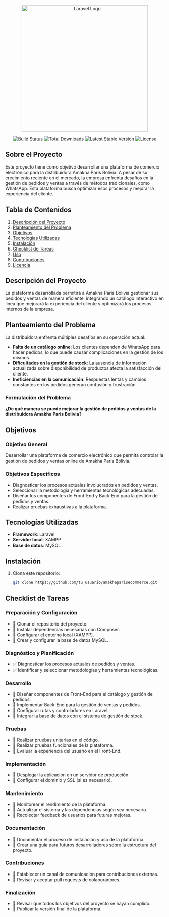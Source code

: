 <p align="center"><a href="https://laravel.com" target="_blank"><img src="https://raw.githubusercontent.com/laravel/art/master/logo-lockup/5%20SVG/2%20CMYK/1%20Full%20Color/laravel-logolockup-cmyk-red.svg" width="400" alt="Laravel Logo"></a></p>

<p align="center">
<a href="https://github.com/laravel/framework/actions"><img src="https://github.com/laravel/framework/workflows/tests/badge.svg" alt="Build Status"></a>
<a href="https://packagist.org/packages/laravel/framework"><img src="https://img.shields.io/packagist/dt/laravel/framework" alt="Total Downloads"></a>
<a href="https://packagist.org/packages/laravel/framework"><img src="https://img.shields.io/packagist/v/laravel/framework" alt="Latest Stable Version"></a>
<a href="https://packagist.org/packages/laravel/framework"><img src="https://img.shields.io/packagist/l/laravel/framework" alt="License"></a>
</p>

## Sobre el Proyecto

Este proyecto tiene como objetivo desarrollar una plataforma de comercio electrónico para la distribuidora Amakha Paris Bolivia. A pesar de su crecimiento reciente en el mercado, la empresa enfrenta desafíos en la gestión de pedidos y ventas a través de métodos tradicionales, como WhatsApp. Esta plataforma busca optimizar esos procesos y mejorar la experiencia del cliente.

## Tabla de Contenidos

1. [Descripción del Proyecto](#descripción-del-proyecto)
2. [Planteamiento del Problema](#planteamiento-del-problema)
3. [Objetivos](#objetivos)
4. [Tecnologías Utilizadas](#tecnologías-utilizadas)
5. [Instalación](#instalación)
6. [Checklist de Tareas](#checklist-de-tareas)
7. [Uso](#uso)
8. [Contribuciones](#contribuciones)
9. [Licencia](#licencia)

## Descripción del Proyecto

La plataforma desarrollada permitirá a Amakha Paris Bolivia gestionar sus pedidos y ventas de manera eficiente, integrando un catálogo interactivo en línea que mejorará la experiencia del cliente y optimizará los procesos internos de la empresa.

## Planteamiento del Problema

La distribuidora enfrenta múltiples desafíos en su operación actual:

-   **Falta de un catálogo online**: Los clientes dependen de WhatsApp para hacer pedidos, lo que puede causar complicaciones en la gestión de los mismos.
-   **Dificultades en la gestión de stock**: La ausencia de información actualizada sobre disponibilidad de productos afecta la satisfacción del cliente.
-   **Ineficiencias en la comunicación**: Respuestas lentas y cambios constantes en los pedidos generan confusión y frustración.

### Formulación del Problema

**¿De qué manera se puede mejorar la gestión de pedidos y ventas de la distribuidora Amakha Paris Bolivia?**

## Objetivos

### Objetivo General

Desarrollar una plataforma de comercio electrónico que permita controlar la gestión de pedidos y ventas online de Amakha Paris Bolivia.

### Objetivos Específicos

-   Diagnosticar los procesos actuales involucrados en pedidos y ventas.
-   Seleccionar la metodología y herramientas tecnológicas adecuadas.
-   Diseñar los componentes de Front-End y Back-End para la gestión de pedidos y ventas.
-   Realizar pruebas exhaustivas a la plataforma.

## Tecnologías Utilizadas

-   **Framework**: Laravel
-   **Servidor local**: XAMPP
-   **Base de datos**: MySQL

## Instalación

1. Clona este repositorio:
    ```bash
    git clone https://github.com/tu_usuario/amakhaparisecommerce.git
    ```

## Checklist de Tareas

### Preparación y Configuración

-   🔲 Clonar el repositorio del proyecto.
-   🔲 Instalar dependencias necesarias con Composer.
-   🔲 Configurar el entorno local (XAMPP).
-   🔲 Crear y configurar la base de datos MySQL.

### Diagnóstico y Planificación

-   ✅ Diagnosticar los procesos actuales de pedidos y ventas.
-   ✅ Identificar y seleccionar metodologías y herramientas tecnológicas.

### Desarrollo

-   🔲 Diseñar componentes de Front-End para el catálogo y gestión de pedidos.
-   🔲 Implementar Back-End para la gestión de ventas y pedidos.
-   🔲 Configurar rutas y controladores en Laravel.
-   🔲 Integrar la base de datos con el sistema de gestión de stock.

### Pruebas

-   🔲 Realizar pruebas unitarias en el código.
-   🔲 Realizar pruebas funcionales de la plataforma.
-   🔲 Evaluar la experiencia del usuario en el Front-End.

### Implementación

-   🔲 Desplegar la aplicación en un servidor de producción.
-   🔲 Configurar el dominio y SSL (si es necesario).

### Mantenimiento

-   🔲 Monitorear el rendimiento de la plataforma.
-   🔲 Actualizar el sistema y las dependencias según sea necesario.
-   🔲 Recolectar feedback de usuarios para futuras mejoras.

### Documentación

-   🔲 Documentar el proceso de instalación y uso de la plataforma.
-   🔲 Crear una guía para futuros desarrolladores sobre la estructura del proyecto.

### Contribuciones

-   🔲 Establecer un canal de comunicación para contribuciones externas.
-   🔲 Revisar y aceptar pull requests de colaboradores.

### Finalización

-   🔲 Revisar que todos los objetivos del proyecto se hayan cumplido.
-   🔲 Publicar la versión final de la plataforma.
